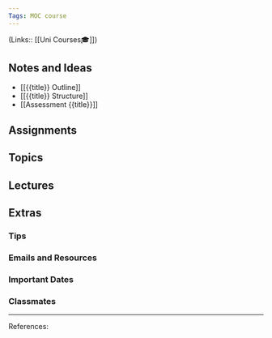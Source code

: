 ```yaml
---
Tags: MOC course
---
```

(Links:: [[Uni Courses🎓]])
## Notes and Ideas
- [[{{title}} Outline]]
- [[{{title}} Structure]]
- [[Assessment {{title}}]]
## Assignments
## Topics
## Lectures
## Extras
### Tips
### Emails and Resources
### Important Dates
### Classmates
___
References:
